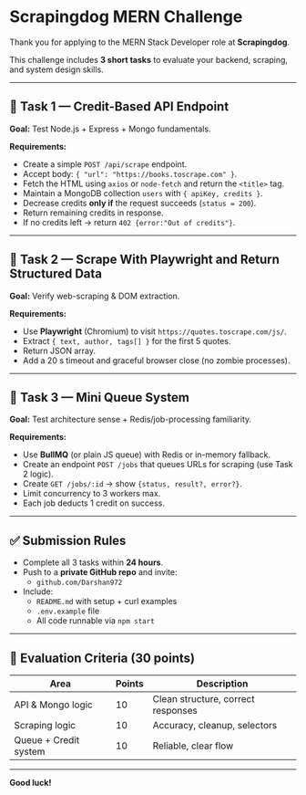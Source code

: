 # Scrapingdog MERN Challenge

Thank you for applying to the MERN Stack Developer role at **Scrapingdog**.

This challenge includes **3 short tasks** to evaluate your backend, scraping, and system design skills.

---

## 🧩 Task 1 — Credit-Based API Endpoint
**Goal:** Test Node.js + Express + Mongo fundamentals.

**Requirements:**
- Create a simple `POST /api/scrape` endpoint.
- Accept body: `{ "url": "https://books.toscrape.com" }`.
- Fetch the HTML using `axios` or `node-fetch` and return the `<title>` tag.
- Maintain a MongoDB collection `users` with `{ apiKey, credits }`.
- Decrease credits **only if** the request succeeds (`status = 200`).
- Return remaining credits in response.
- If no credits left → return `402 {error:"Out of credits"}`.

---

## 🧩 Task 2 — Scrape With Playwright and Return Structured Data
**Goal:** Verify web-scraping & DOM extraction.

**Requirements:**
- Use **Playwright** (Chromium) to visit `https://quotes.toscrape.com/js/`.
- Extract `{ text, author, tags[] }` for the first 5 quotes.
- Return JSON array.
- Add a 20 s timeout and graceful browser close (no zombie processes).

---

## 🧩 Task 3 — Mini Queue System
**Goal:** Test architecture sense + Redis/job-processing familiarity.

**Requirements:**
- Use **BullMQ** (or plain JS queue) with Redis or in-memory fallback.
- Create an endpoint `POST /jobs` that queues URLs for scraping (use Task 2 logic).
- Create `GET /jobs/:id` → show `{status, result?, error?}`.
- Limit concurrency to 3 workers max.
- Each job deducts 1 credit on success.

---

## ✅ Submission Rules
- Complete all 3 tasks within **24 hours**.
- Push to a **private GitHub repo** and invite:
  - `github.com/Darshan972`
- Include:
  - `README.md` with setup + curl examples
  - `.env.example` file
  - All code runnable via `npm start`

---

## 🧮 Evaluation Criteria (30 points)
| Area | Points | Description |
|------|---------|--------------|
| API & Mongo logic | 10 | Clean structure, correct responses |
| Scraping logic | 10 | Accuracy, cleanup, selectors |
| Queue + Credit system | 10 | Reliable, clear flow |

---

**Good luck!**
